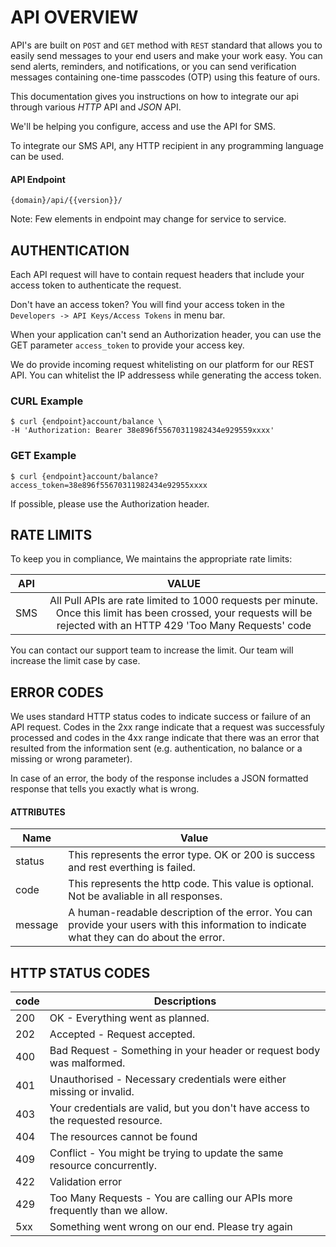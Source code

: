 # API OVERVIEW

API's are built on `POST` and `GET` method with `REST` standard that allows you to easily send messages to your end users and make your work easy. You can send alerts, reminders, and notifications, or you can send verification messages containing one-time passcodes (OTP) using this feature of ours. 

This documentation gives you instructions on how to integrate our api through various *_HTTP_* API and *_JSON_* API.

We'll be helping you configure, access and use the API for SMS.

To integrate our SMS API, any HTTP recipient in any programming language can be used.

#### API Endpoint

```
{domain}/api/{{version}}/
```

Note: Few elements in endpoint may change for service to service.

## AUTHENTICATION

Each API request will have to contain request headers that include your access token to authenticate the request. 

Don't have an access token? You will find your access token in the `Developers -> API Keys/Access Tokens` in menu bar.

When your application can't send an Authorization header, you can use the GET parameter `access_token` to provide your access key.

We do provide incoming request whitelisting on our platform for our REST API. You can whitelist the IP addressess while generating the access token.

### CURL Example
```shell
$ curl {endpoint}account/balance \
-H 'Authorization: Bearer 38e896f55670311982434e929559xxxx'
```

### GET Example
```shell
$ curl {endpoint}account/balance?access_token=38e896f55670311982434e92955xxxx
```

If possible, please use the Authorization header.

## RATE LIMITS

To keep you in compliance, We maintains the appropriate rate limits:


| API      |      VALUE    | 
|----------|:-------------:|
| SMS      | All Pull APIs are rate limited to 1000 requests per minute. Once this limit has been crossed, your requests will be rejected with an HTTP 429 'Too Many Requests' code |

You can contact our support team to increase the limit. Our team will increase the limit case by case.

## ERROR CODES

We uses standard HTTP status codes to indicate success or failure of an API request. Codes in the 2xx range indicate that a request was successfuly processed and codes in the 4xx range indicate that there was an error that resulted from the information sent (e.g. authentication, no balance or a missing or wrong parameter).

In case of an error, the body of the response includes a JSON formatted response that tells you exactly what is wrong.

#### ATTRIBUTES
| Name | Value |
| ----- | ----- |
| status | This represents the error type. OK or 200 is success and rest everthing is failed.|
| code | This represents the http code. This value is optional. Not be avaliable in all responses.|
| message | A human-readable description of the error. You can provide your users with this information to indicate what they can do about the error. |


## HTTP STATUS CODES

| code | Descriptions |
| ----- | ----- |
| 200 | OK - Everything went as planned. |
| 202 | Accepted - Request accepted. |
| 400 | Bad Request - Something in your header or request body was malformed. |
| 401 | Unauthorised - Necessary credentials were either missing or invalid. |
| 403 | Your credentials are valid, but you don't have access to the requested resource. |
| 404 | The resources cannot be found |
| 409 | Conflict - You might be trying to update the same resource concurrently.
| 422 | Validation error |
| 429 | Too Many Requests - You are calling our APIs more frequently than we allow.
| 5xx | Something went wrong on our end.	Please try again |
